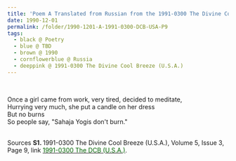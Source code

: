```yaml
---
title: 'Poem A Translated from Russian from the 1991-0300 The Divine Cool Breeze (U.S.A.), Volume 5, Issue 2, Page 9'
date: 1990-12-01
permalink: /folder/1990-1201-A-1991-0300-DCB-USA-P9
tags:
  - black @ Poetry
  - blue @ TBD
  - brown @ 1990
  - cornflowerblue @ Russia
  - deeppink @ 1991-0300 The Divine Cool Breeze (U.S.A.)  
---
```


<br>

<p>
Once a girl came from work, very tired, decided to meditate,<br>
Hurrying very much, she put a candle on her dress<br>
But no burns<br>
So people say, "Sahaja Yogis don't burn."<br>
</p>

<br>

<wave-list>
<list-title color="DarkSeaGreen" width="40">Sources</list-title>
  <list-item color="BlanchedAlmond"  width="280"><b>S1. </b> 1991-0300 The Divine Cool Breeze (U.S.A.), Volume 5, Issue 3, Page 9, link <a href="https://b286c762-1c9b-468d-afbf-9f039b298299.usrfiles.com/ugd/b286c7_412c4936d22b4f9f96e4161fd1340bea.pdf"><font color="DarkGreen">1991-0300 The DCB (U.S.A.)</font></a>.</list-item>
</wave-list>
